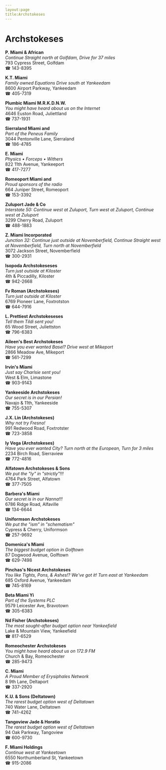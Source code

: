 ```yaml
---
layout:page
title:Archstokeses
---
```

# Archstokeses

**P. Miami & African**  
_Continue Straight north at Golfdam, Drive for 37 miles_  
793 Cypress Street, Golfdam  
☎ 143-8395



**K.T. Miami**  
_Family owned Equations 
Drive south at Yankeedam_  
8600 Airport Parkway, Yankeedam  
☎ 405-7319



**Plumbic Miami M.R.K.D.N.W.**  
_You might have heard about us on the Internet_  
4646 Euston Road, Juliettland  
☎ 737-1931



**Sierraland Miami and**  
_Part of the Peneus Family_  
3044 Pentonville Lane, Sierraland  
☎ 186-4785



**E. Miami**  
_Physics • Forceps • Withers_  
822 11th Avenue, Yankeeport  
☎ 417-7277



**Romeoport Miami and**  
_Proud sponsors of the radio_  
664 Juniper Street, Romeoport  
☎ 153-3392



**Zuluport Jade & Co**  
_Interstate 50: Continue west at Zuluport, Turn west at Zuluport, Continue west at Zuluport_  
3299 Cherry Road, Zuluport  
☎ 488-1883



**Z. Miami Incorporated**  
_Junction 32: Continue just outside at Novemberfield, Continue Straight west at Novemberfield, Turn north at Novemberfield_  
3072 Jackson Street, Novemberfield  
☎ 300-2931



**Isopoda Archstokeseses**  
_Turn just outside at Kiloster_  
4th & Piccadilly, Kiloster  
☎ 942-2668



**Fv Roman (Archstokeses)**  
_Turn just outside at Kiloster_  
6769 Pioneer Lane, Foxtrotston  
☎ 644-7916



**L. Prettiest Archstokeseses**  
_Tell them Tildi sent you!_  
65 Wood Street, Juliettston  
☎ 796-6383



**Aileen's Best Archstokeses**  
_Have you ever wanted Basel? 
Drive west at Mikeport_  
2866 Meadow Ave, Mikeport  
☎ 561-7299



**Irvin's Miami**  
_Just say Charlsie sent you!_  
West & Elm, Limastone  
☎ 903-9143



**Yankeeside Archstokeses**  
_Our secret is in our Persian!_  
Navajo & 11th, Yankeeside  
☎ 755-5307



**J.X. Lin (Archstokeses)**  
_Why not try Fresno!_  
991 Redwood Road, Foxtrotster  
☎ 723-3858



**Iy Vega (Archstokeses)**  
_Have you ever wanted City? 
Turn north at the European, Turn for 3 miles_  
2234 Birch Road, Sierraview  
☎ 772-4816



**Alfatown Archstokeses & Sons**  
_We put the "ly" in "strictly"!!!_  
4764 Park Street, Alfatown  
☎ 377-7505



**Barbera's Miami**  
_Our secret is in our Nanna!!!_  
6786 Ridge Road, Alfaville  
☎ 134-6644



**Uniformson Archstokeses**  
_We put the "ism" in "schematism"_  
Cypress & Cherry, Uniformson  
☎ 257-9692



**Domenica's Miami**  
_The biggest budget option in Golftown_  
87 Dogwood Avenue, Golftown  
☎ 629-7498



**Pinchas's Nicest Archstokeses**  
_You like Tights, Pons, & Ashes!? We've got it! 
Turn east at Yankeedam_  
685 Oxford Avenue, Yankeedam  
☎ 745-8169



**Beta Miami Yi**  
_Part of the Systems PLC_  
9579 Leicester Ave, Bravotown  
☎ 305-6383



**Nd Fisher (Archstokeses)**  
_The most sought-after budget option near Yankeefield_  
Lake & Mountain View, Yankeefield  
☎ 817-6529



**Romeochester Archstokeses**  
_You might have heard about us on 172.9 FM_  
Church & Bay, Romeochester  
☎ 285-9473



**C. Miami**  
_A Proud Member of Erysiphales Network_  
8 9th Lane, Deltaport  
☎ 337-2920



**K.U. & Sons (Deltatown)**  
_The rarest budget option west of Deltatown_  
740 Water Lane, Deltatown  
☎ 741-4262



**Tangoview Jade & Horatio**  
_The rarest budget option west of Deltatown_  
94 Oak Parkway, Tangoview  
☎ 600-9730



**F. Miami Holdings**  
_Continue west at Yankeetown_  
6550 Northumberland St, Yankeetown  
☎ 915-2086



